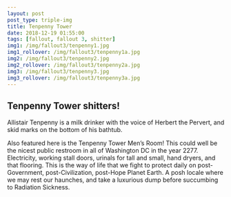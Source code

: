 ```yaml
---
layout: post
post_type: triple-img
title: Tenpenny Tower
date: 2018-12-19 01:55:00
tags: [fallout, fallout 3, shitter]
img1: /img/fallout3/tenpenny1.jpg
img1_rollover: /img/fallout3/tenpenny1a.jpg
img2: /img/fallout3/tenpenny2.jpg
img2_rollover: /img/fallout3/tenpenny2a.jpg
img3: /img/fallout3/tenpenny3.jpg
img3_rollover: /img/fallout3/tenpenny3a.jpg
---
```

## Tenpenny Tower shitters!

Allistair Tenpenny is a milk drinker with the voice of Herbert the Pervert, and skid marks on the bottom of his bathtub.

Also featured here is the Tenpenny Tower Men’s Room! This could well be the nicest public restroom in all of Washington DC in the year 2277. Electricity, working stall doors, urinals for tall and small, hand dryers, and that flooring. This is the way of life that we fight to protect daily on post-Government, post-Civilization, post-Hope Planet Earth. A posh locale where we may rest our haunches, and take a luxurious dump before succumbing to Radiation Sickness.
